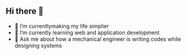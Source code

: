 ## Hi there 👋


- 🔭 I’m currentlymaking my life simplier
- 🌱 I’m currently learning web and application development
- 💬 Ask me about how a mechanical engineer is writing codes while designing systems


